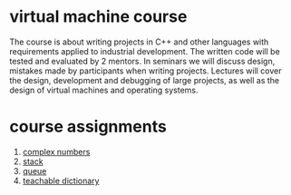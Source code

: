 # virtual machine course
The course is about writing projects in C++ and other languages with requirements applied to industrial development. The written code will be tested and evaluated by 2 mentors. In seminars we will discuss design, mistakes made by participants when writing projects. Lectures will cover the design, development and debugging of large projects, as well as the design of virtual machines and operating systems.
# course assignments
1. [complex numbers](/complex_num)
2. [stack](/stack)
3. [queue](/queue)
4. [teachable dictionary](/teachable_dictionary)
